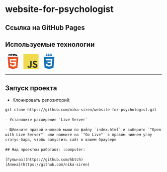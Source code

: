 # website-for-psychologist
## Ссылка на GitHub Pages

## Используемые технологии

<img src="https://github.com/devicons/devicon/blob/master/icons/html5/html5-original-wordmark.svg" title="HTML" alt="HTML" width="50" height="50"/>&nbsp;
<img src="https://github.com/devicons/devicon/blob/master/icons/javascript/javascript-original.svg" title="JS" alt="HTML" width="50" height="50"/>&nbsp;
<img src="https://github.com/devicons/devicon/blob/master/icons/css3/css3-plain-wordmark.svg" title="CSS" alt="CSS" width="50" height="50"/>&nbsp;

---
## Запуск проекта

- Клонировать репозиторий:

```
git clone https://github.com/nika-siren/website-for-psychologist.git

- Установите расширение `Live Server`

- Щёлкните правой кнопкой мыши по файлу `index.html` и выберите `"Open with Live Server"` или нажмите на `"Go Live"` в правом нижнем углу статус-бара, чтобы запустить сайт в вашем браузере

## Над проектом работают: :computer:

[Гульназ](https://github.com/hbtch)  
[Алена](https://github.com/nika-siren)  